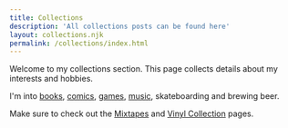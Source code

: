 ```yaml
---
title: Collections
description: 'All collections posts can be found here'
layout: collections.njk
permalink: /collections/index.html
---
```


Welcome to my collections section. This page collects details about my interests and hobbies.

I'm into [books](/bookshelf/), [comics](/comics/), [games](/gameshelf/), [music](/recordshelf/), skateboarding and brewing beer.

Make sure to check out the [Mixtapes](/mixtapes/) and [Vinyl Collection](/recordshelf/) pages.